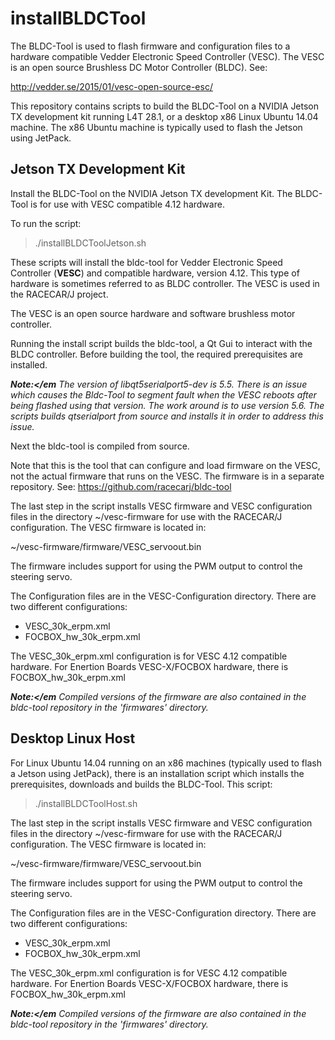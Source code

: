# installBLDCTool
The BLDC-Tool is used to flash firmware and configuration files to a hardware compatible Vedder Electronic Speed Controller (VESC). The VESC is an open source Brushless DC Motor Controller (BLDC). See:

http://vedder.se/2015/01/vesc-open-source-esc/

This repository contains scripts to build the BLDC-Tool on a NVIDIA Jetson TX development kit running L4T 28.1, or a desktop x86 Linux Ubuntu 14.04 machine. The x86 Ubuntu machine is typically used to flash the Jetson using JetPack.

<h2>Jetson TX Development Kit</h2>
Install the BLDC-Tool on the NVIDIA Jetson TX development Kit. The BLDC-Tool is for use with VESC compatible 4.12 hardware.

To run the script:
<blockquote>
./installBLDCToolJetson.sh
</blockquote>

These scripts will install the bldc-tool for Vedder Electronic Speed Controller (<b>VESC</b>) and compatible hardware, version 4.12. This type of hardware is sometimes referred to as BLDC controller. The VESC is used in the RACECAR/J project.

The VESC is an open source hardware and software brushless motor controller.

Running the install script builds the bldc-tool, a Qt Gui to interact with the BLDC controller.
Before building the tool, the required prerequisites are installed. 

<em><b>Note:</em</b> The version of libqt5serialport5-dev is 5.5. There is an issue which causes the Bldc-Tool to segment fault when the VESC reboots after being flashed using that version. The work around is to use version 5.6. The scripts builds qtserialport from source and installs it in order to address this issue.</em>

Next the bldc-tool is compiled from source.

Note that this is the tool that can configure and load firmware on the VESC, not the actual firmware that runs on the VESC. The firmware is in a separate repository. See: https://github.com/racecarj/bldc-tool

The last step in the script installs VESC firmware and VESC configuration files in the directory ~/vesc-firmware for use with the RACECAR/J configuration. The VESC firmware is located in:

~/vesc-firmware/firmware/VESC_servoout.bin

The firmware includes support for using the PWM output to control the steering servo.

The Configuration files are in the VESC-Configuration directory. There are two different configurations:
<ul>
<li>VESC_30k_erpm.xml</li>
<li>FOCBOX_hw_30k_erpm.xml</li>
</ul>

The VESC_30k_erpm.xml configuration is for VESC 4.12 compatible hardware. For Enertion Boards VESC-X/FOCBOX hardware, there is FOCBOX_hw_30k_erpm.xml

<em><b>Note:</em</b> Compiled versions of the firmware are also contained in the bldc-tool repository in the 'firmwares' directory.</em>

<h2>Desktop Linux Host</h2>
For Linux Ubuntu 14.04 running on an x86 machines (typically used to flash a Jetson using JetPack), there is an installation script which installs the prerequisites, downloads and builds the BLDC-Tool. This script:

<blockquote>
./installBLDCToolHost.sh</blockquote>

The last step in the script installs VESC firmware and VESC configuration files in the directory ~/vesc-firmware for use with the RACECAR/J configuration. The VESC firmware is located in:

~/vesc-firmware/firmware/VESC_servoout.bin

The firmware includes support for using the PWM output to control the steering servo.

The Configuration files are in the VESC-Configuration directory. There are two different configurations:
<ul>
<li>VESC_30k_erpm.xml</li>
<li>FOCBOX_hw_30k_erpm.xml</li>
</ul>

The VESC_30k_erpm.xml configuration is for VESC 4.12 compatible hardware. For Enertion Boards VESC-X/FOCBOX hardware, there is FOCBOX_hw_30k_erpm.xml

<em><b>Note:</em</b> Compiled versions of the firmware are also contained in the bldc-tool repository in the 'firmwares' directory.</em>





